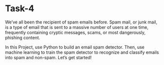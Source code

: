 # Task-4
We’ve all been the recipient of spam emails before. Spam mail, or junk mail, is a type of email
that is sent to a massive number of users at one time, frequently containing cryptic
messages, scams, or most dangerously, phishing content.

In this Project, use Python to build an email spam detector. Then, use machine learning to
train the spam detector to recognize and classify emails into spam and non-spam. Let’s get
started!

